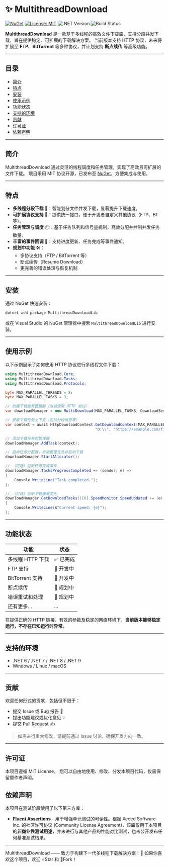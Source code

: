 # ✨ MultithreadDownload

[![NuGet](https://img.shields.io/nuget/v/MultithreadDownloadLib.svg)](https://www.nuget.org/packages/MultithreadDownloadLib/)	[![License: MIT](https://img.shields.io/badge/License-MIT-yellow.svg)](LICENSE)	![.NET Version](https://img.shields.io/badge/.NET-6%2B-blue)	![Build Status](https://github.com/SETDY/MultithreadDownload/actions/workflows/dotnet-test.yml/badge.svg?branch=feature/v3-refactor)

**MultithreadDownload** 是一款基于多线程的高效文件下载库，支持分段并发下载，旨在提供稳定、可扩展的下载解决方案。
 当前版本支持 **HTTP** 协议，未来将扩展至 **FTP**、**BitTorrent** 等多种协议，并计划支持 **断点续传** 等高级功能。

------

## 目录

- [简介](#简介)
- [特点](#特点)
- [安装](#安装)
- [使用示例](#使用示例)
- [功能状态](#功能状态)
- [支持的环境](#支持的环境)
- [贡献](#贡献)
- [许可证](#许可证)
- [依赖声明](#依赖声明)

------

## 简介

MultithreadDownload 通过灵活的线程调度和任务管理，实现了高效且可扩展的文件下载。
 项目采用 MIT 协议开源，已发布至 [NuGet](https://www.nuget.org/packages/MultithreadDownload)，方便集成与使用。

------

## 特点

- **多线程分段下载** 🚀：智能划分文件并发下载，显著提升下载速度。
- **可扩展协议支持** 🔌：提供统一接口，便于开发者自定义其他协议（FTP、BT等）。
- **任务管理与调度** 📦：基于任务队列和信号量机制，高效分配并控制并发任务数量。
- **丰富的事件回调** 🔔：支持进度更新、任务完成等事件通知。
- **规划中功能** 🛠️：
  - 多协议支持（FTP / BitTorrent 等）
  - 断点续传（Resume Download）
  - 更完善的错误处理与恢复机制

------

## 安装

通过 NuGet 快速安装：

```bash
dotnet add package MultithreadDownloadLib
```

或在 Visual Studio 的 NuGet 管理器中搜索 `MultithreadDownloadLib` 进行安装。

------

## 使用示例

以下示例展示了如何使用 HTTP 协议进行多线程文件下载：

```csharp
using MultithreadDownload.Core;
using MultithreadDownload.Tasks;
using MultithreadDownload.Protocols;

byte MAX_PARALLEL_THREADS = 8;
byte MAX_PARALLEL_TASKS = 3;

// 创建下载服务管理器（当前使用 HTTP 协议）
var downloadManager = new MultiDownload(MAX_PARALLEL_TASKS, DownloadServiceType.Http);

// 获取下载任务上下文（包括分段信息等）
var context = await HttpDownloadContext.GetDownloadContext(MAX_PARALLEL_THREADS, 
                                        "D:\\", "https://example.com/file.zip");

// 添加下载任务到管理器
downloadManager.AddTask(context);

// 启动任务分配器，自动管理任务并启动下载
downloadManager.StartAllocator();

// （可选）监听任务完成事件
downloadManager.TasksProgressCompleted += (sender, e) =>
{
    Console.WriteLine("Task completed.");
};

// （可选）监听下载速度变化
downloadManager.GetDownloadTasks()[0].SpeedMonitor.SpeedUpdated += (e) =>
{
    Console.WriteLine($"Current speed: {e}");
};
```

------

## 功能状态

| 功能             | 状态     |
| ---------------- | -------- |
| 多线程 HTTP 下载 | ✅ 已完成 |
| FTP 支持         | 🔧 开发中 |
| BitTorrent 支持  | 🔧 开发中 |
| 断点续传         | 🔧 规划中 |
| 错误重试和处理   | 🔧 规划中 |
| 还有更多...      | ...      |

在提供正确的 HTTP 链接、有效的参数及稳定的网络环境下，**当前版本能够稳定运行，不存在已知运行时异常。**

------

## 支持的环境

- .NET 6 / .NET 7 / .NET 8 / .NET 9
- Windows / Linux / macOS

------

## 贡献

欢迎任何形式的贡献，包括但不限于：

- 提交 Issue 或 Bug 报告 🐛
- 提出功能建议或优化意见 💡
- 提交 Pull Request ✍️

> 如需进行重大修改，请提前通过 Issue 讨论，确保开发方向一致。

------

## 许可证

本项目遵循 MIT License。
 您可以自由地使用、修改、分发本项目代码，仅需保留原作者声明。

## 依赖声明

本项目在测试阶段使用了以下第三方库：

- [**Fluent Assertions**](https://fluentassertions.com/) - 用于增强单元测试的可读性。根据 Xceed Software Inc. 的社区许可协议 (Community License Agreement)，该库仅用于本项目的**非商业性测试用途**，并未进行与其他产品的性能对比测试，也未公开发布任何基准测试结果。

------

MultithreadDownload —— 致力于构建下一代多线程下载解决方案！🚀
 如果你喜欢这个项目，欢迎 ⭐Star 和 🍴Fork！

